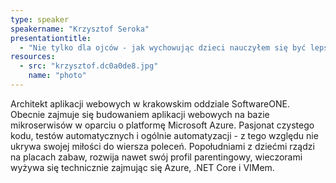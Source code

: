 ```yaml
---
type: speaker
speakername: "Krzysztof Seroka"
presentationtitle:
  - "Nie tylko dla ojców - jak wychowując dzieci nauczyłem się być lepszym programistą"
resources:
  - src: "krzysztof.dc0a0de8.jpg"
    name: "photo"
---
```

Architekt aplikacji webowych w krakowskim oddziale SoftwareONE. Obecnie zajmuje się budowaniem aplikacji webowych na bazie mikroserwisów w oparciu o platformę Microsoft Azure. Pasjonat czystego kodu, testów automatycznych i ogólnie automatyzacji - z tego względu nie ukrywa swojej miłości do wiersza poleceń. Popołudniami z dziećmi rządzi na placach zabaw, rozwija nawet swój profil parentingowy, wieczorami wyżywa się technicznie zajmując się Azure, .NET Core i VIMem.
